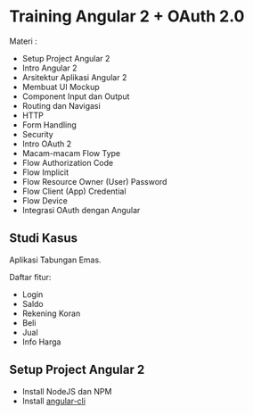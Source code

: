 # Training Angular 2 + OAuth 2.0 #

Materi :

* Setup Project Angular 2
* Intro Angular 2
* Arsitektur Aplikasi Angular 2
* Membuat UI Mockup
* Component Input dan Output
* Routing dan Navigasi
* HTTP
* Form Handling
* Security
* Intro OAuth 2
* Macam-macam Flow Type
* Flow Authorization Code
* Flow Implicit
* Flow Resource Owner (User) Password
* Flow Client (App) Credential
* Flow Device
* Integrasi OAuth dengan Angular

## Studi Kasus ##

Aplikasi Tabungan Emas.

Daftar fitur:

* Login
* Saldo
* Rekening Koran
* Beli
* Jual
* Info Harga

## Setup Project Angular 2 ##

* Install NodeJS dan NPM
* Install [angular-cli](https://github.com/angular/angular-cli)
